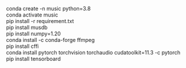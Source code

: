 conda create -n music python=3.8  
conda activate music  
pip install -r requirement.txt  
pip install musdb  
pip install numpy=1.20  
conda install -c conda-forge ffmpeg  
pip install cffi  
conda install pytorch torchvision torchaudio cudatoolkit=11.3 -c pytorch  
pip install tensorboard
